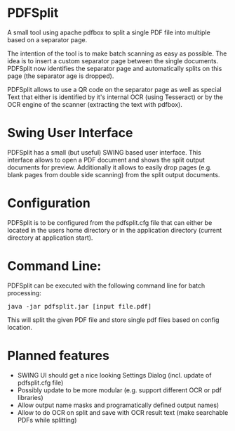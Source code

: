 # PDFSplit
A small tool using apache pdfbox to split a single PDF file into multiple based on a separator page.

The intention of the tool is to make batch scanning as easy as possible. The idea is to insert a custom separator page between the single documents.
PDFSplit now identifies the separator page and automatically splits on this page (the separator age is dropped).

PDFSplit allows to use a QR code on the separator page as well as special Text that either is identified by it's internal OCR (using Tesseract) or
by the OCR engine of the scanner (extracting the text with pdfbox).

# Swing User Interface

PDFSplit has a small (but useful) SWING based user interface. This interface allows to open a PDF document and shows the split output documents for preview.
Additionally it allows to easily drop pages (e.g. blank pages from double side scanning) from the split output documents.

# Configuration
PDFSplit is to be configured from the pdfsplit.cfg file that can either be located in the users home directory or in the application directory
(current directory at application start).

# Command Line:
PDFSplit can be executed with the following command line for batch processing:
<pre>
java -jar pdfsplit.jar [input_file.pdf]
</pre>

This will split the given PDF file and store single pdf files based on config location.

# Planned features
- SWING UI should get a nice looking Settings Dialog (incl. update of pdfsplit.cfg file)
- Possibly update to be more modular (e.g. support different OCR or pdf libraries)
- Allow output name masks and programatically defined output names)
- Allow to do OCR on split and save with OCR result text (make searchable PDFs while splitting)
